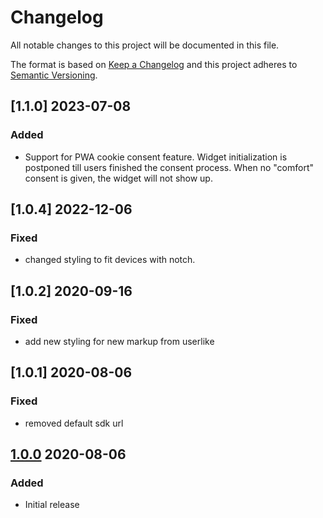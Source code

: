 # Changelog

All notable changes to this project will be documented in this file.

The format is based on [Keep a Changelog](http://keepachangelog.com/) and this project adheres to [Semantic Versioning](http://semver.org/).

## [1.1.0] 2023-07-08
### Added
- Support for PWA cookie consent feature. Widget initialization is postponed till users finished the consent process. When no "comfort" consent is given, the widget will not show up.

## [1.0.4] 2022-12-06
### Fixed
- changed styling to fit devices with notch.

## [1.0.2] 2020-09-16
### Fixed
- add new styling for new markup from userlike

## [1.0.1] 2020-08-06
### Fixed
- removed default sdk url

## [1.0.0] 2020-08-06
### Added
- Initial release

[1.0.0]: https://github.com/shopgate-professional-services/ext-userlike/releases/v1.0.0

